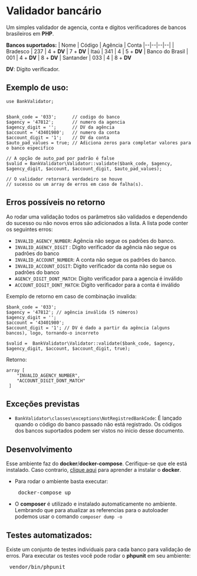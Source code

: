 

# Validador bancário
Um simples validador de agencia, conta e dígitos verificadores de bancos brasileiros em **PHP**.

**Bancos suportados:**
| Nome | Código | Agência | Conta
|--|--|--|--|
| Bradesco | 237 | 4 + **DV** | 7 + **DV**
| Itaú | 341 | 4  | 5 + **DV**
| Banco do Brasil  | 001 | 4 + **DV** | 8 + **DV**
| Santander  | 033 | 4  | 8 + **DV**

**DV**: Dígito verificador.

## Exemplo de uso:

    use BankValidator;
	   
	
    $bank_code = '033';      // codigo do banco
    $agency = '47812';       // numero da agencia
    $agency_digit = '';      // DV da agência
    $account = '43401980';   // numero da conta
    $account_digit = '1';    // DV da conta  
    $auto_pad_values = true; // Adiciona zeros para completar valores para o banco especifico
    
    // A opção de auto_pad por padrão é false
    $valid = BankValidator\Validator::validate($bank_code, $agency, $agency_digit, $account, $account_digit, $auto_pad_values);
    
    // O validador retornará verdadeiro se houve 
    // sucesso ou um array de erros em caso de falha(s).

## Erros possíveis no retorno
Ao rodar uma validação todos os parâmetros são validados e dependendo do sucesso ou não novos erros são adicionados a lista. A lista pode conter os seguintes erros:
 - `INVALID_AGENCY_NUMBER`: Agência não segue os padrões do banco.
 - `INVALID_AGENCY_DIGIT` : Digito verificador da agência não segue os padrões do banco
 - `INVALID_ACCOUNT_NUMBER`: A conta não segue os padrões do banco.
 - `INVALID_ACCOUNT_DIGIT`:  Digito verificador da conta não segue os padrões do banco 
 - `AGENCY_DIGIT_DONT_MATCH`: Digito verificador para a agencia é inválido
 - `ACCOUNT_DIGIT_DONT_MATCH`: Digito verificador para a conta é inválido

Exemplo de retorno em caso de combinação invalida:

	$bank_code = '033';
    $agency = '47812'; // agência inválida (5 números)
    $agency_digit = '';
    $account = '43401980';
    $account_digit = '1'; // DV é dado a partir da agência (alguns bancos), logo, tornando-o incorreto
    
    $valid =  BankValidator\Validator::validate($bank_code, $agency, $agency_digit, $account, $account_digit, true);
 Retorno:

    array [ 
    	"INVALID_AGENCY_NUMBER",
    	"ACCOUNT_DIGIT_DONT_MATCH"
     ]
## Exceções previstas
- `BankValidator\classes\exceptions\NotRegistredBankCode`: É lançado quando o código do banco passado não está registrado. Os códigos dos bancos suportados podem ser vistos no inicio desse documento.
## Desenvolvimento
Esse ambiente faz do **docker**/**docker-compose**. Cerifique-se que ele está instalado. Caso contrario, [clique aqui](https://docs.docker.com/engine/install/) para aprender a instalar o **docker**. 
- Para rodar o ambiente basta executar: <pre> docker-compose up </pre>
- O **composer** é utilizado e instalado automaticamente no ambiente. Lembrando que para atualizar as referencias para o autoloader podemos usar o comando `composer dump -o`
## Testes automatizados:
Existe um conjunto de testes individuais para cada banco para validação de erros. Para executar os testes você pode rodar o **phpunit** em seu ambiente:
<pre> vendor/bin/phpunit </pre>

